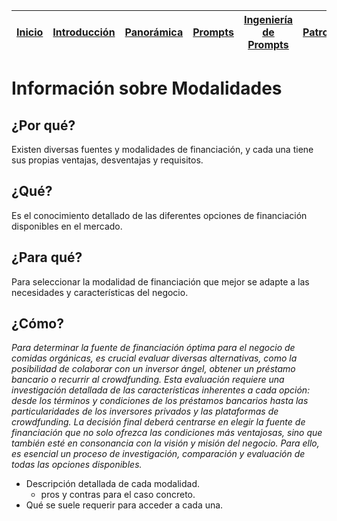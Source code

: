 <div align=right>

|[Inicio](/README.md)|[Introducción](/documentos/intro.md)|[Panorámica](/documentos/panorámica.md)|[Prompts](/prompts/README.md)|[Ingeniería de Prompts](/ingenieriaDePrompts/README.md)|[Patrones](/ingenieriaDePrompts/patrones/README.md)|[Casos de Uso](/casosDeUso/README.md)|
|-|-|-|-|-|-|-

</div>

# Información sobre Modalidades

## ¿Por qué?

Existen diversas fuentes y modalidades de financiación, y cada una tiene sus propias ventajas, desventajas y requisitos.

## ¿Qué?

Es el conocimiento detallado de las diferentes opciones de financiación disponibles en el mercado.

## ¿Para qué?

Para seleccionar la modalidad de financiación que mejor se adapte a las necesidades y características del negocio.

## ¿Cómo?

*Para determinar la fuente de financiación óptima para el negocio de comidas orgánicas, es crucial evaluar diversas alternativas, como la posibilidad de colaborar con un inversor ángel, obtener un préstamo bancario o recurrir al crowdfunding. Esta evaluación requiere una investigación detallada de las características inherentes a cada opción: desde los términos y condiciones de los préstamos bancarios hasta las particularidades de los inversores privados y las plataformas de crowdfunding. La decisión final deberá centrarse en elegir la fuente de financiación que no solo ofrezca las condiciones más ventajosas, sino que también esté en consonancia con la visión y misión del negocio. Para ello, es esencial un proceso de investigación, comparación y evaluación de todas las opciones disponibles.*

- Descripción detallada de cada modalidad.
  - pros y contras para el caso concreto.
- Qué se suele requerir para acceder a cada una.